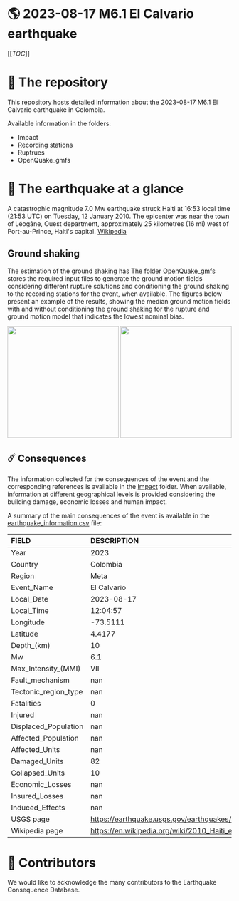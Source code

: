 # 🌎 2023-08-17 M6.1 El Calvario earthquake
[[_TOC_]]

# 📂 The repository  

This repository hosts detailed information about the 2023-08-17 M6.1 El Calvario earthquake in Colombia.

Available information in the folders:

- Impact
- Recording stations
- Ruptrues
- OpenQuake_gmfs 


# 🚀 The earthquake at a glance 

A catastrophic magnitude 7.0 Mw earthquake struck Haiti at 16:53 local time (21:53 UTC) on Tuesday, 12 January 2010. The epicenter was near the town of Léogâne, Ouest department, approximately 25 kilometres (16 mi) west of Port-au-Prince, Haiti's capital.
[Wikipedia](https://en.wikipedia.org/wiki/2010_Haiti_earthquake)



## Ground shaking

The estimation of the ground shaking has The folder [OpenQuake_gmfs](./OpenQuake_gmfs/) stores the required input files to generate the ground motion fields considering different rupture solutions and conditioning the ground shaking to the recording stations for the event, when available. The figures below present an example of the results, showing the median ground motion fields with and without conditioning the ground shaking for the rupture and ground motion model that indicates the lowest nominal bias.

<img src="./OpenQuake_gmfs/median_gmf_stations_none.png" height="250">
<img src="./OpenQuake_gmfs/median_gmf_stations_seismic.png" height="250">

## ☄️ Consequences

The information collected for the consequences of the event and the corresponding references is available in the [Impact](./Impact) folder. When available, information at different geographical levels is provided considering the building damage, economic losses and human impact.

A summary of the main consequences of the event is available in the [earthquake_information.csv](./earthquake_information.csv) file:

| FIELD                | DESCRIPTION                                                            |
|:---------------------|:-----------------------------------------------------------------------|
| Year                 | 2023                                                                   |
| Country              | Colombia                                                               |
| Region               | Meta                                                                    |
| Event_Name           | El Calvario                                                            |
| Local_Date           | 2023-08-17                                                             |
| Local_Time           | 12:04:57                                                               |
| Longitude            | -73.5111                                                               |
| Latitude             | 4.4177                                                                 |
| Depth_(km)           | 10                                                                     |
| Mw                   | 6.1                                                                    |
| Max_Intensity_(MMI)  | VII                                                                    |
| Fault_mechanism      | nan                                                                    |
| Tectonic_region_type | nan                                                                    |
| Fatalities           | 0                                                                      |
| Injured              | nan                                                                    |
| Displaced_Population | nan                                                                    |
| Affected_Population  | nan                                                                    |
| Affected_Units       | nan                                                                    |
| Damaged_Units        | 82                                                                     |
| Collapsed_Units      | 10                                                                     |
| Economic_Losses      | nan                                                                    |
| Insured_Losses       | nan                                                                    |
| Induced_Effects      | nan                                                                    |
| USGS page            | https://earthquake.usgs.gov/earthquakes/eventpage/us7000kp2i/executive |
| Wikipedia page       | https://en.wikipedia.org/wiki/2010_Haiti_earthquake                    |


# 🌟 Contributors 

We would like to acknowledge the many contributors to the Earthquake Consequence Database.
